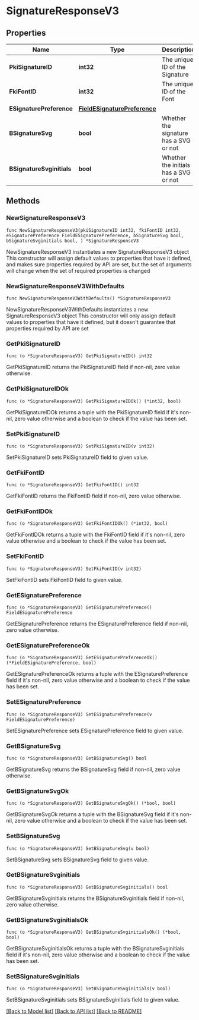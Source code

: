 # SignatureResponseV3

## Properties

Name | Type | Description | Notes
------------ | ------------- | ------------- | -------------
**PkiSignatureID** | **int32** | The unique ID of the Signature | 
**FkiFontID** | **int32** | The unique ID of the Font | 
**ESignaturePreference** | [**FieldESignaturePreference**](FieldESignaturePreference.md) |  | 
**BSignatureSvg** | **bool** | Whether the signature has a SVG or not | 
**BSignatureSvginitials** | **bool** | Whether the initials has a SVG or not | 

## Methods

### NewSignatureResponseV3

`func NewSignatureResponseV3(pkiSignatureID int32, fkiFontID int32, eSignaturePreference FieldESignaturePreference, bSignatureSvg bool, bSignatureSvginitials bool, ) *SignatureResponseV3`

NewSignatureResponseV3 instantiates a new SignatureResponseV3 object
This constructor will assign default values to properties that have it defined,
and makes sure properties required by API are set, but the set of arguments
will change when the set of required properties is changed

### NewSignatureResponseV3WithDefaults

`func NewSignatureResponseV3WithDefaults() *SignatureResponseV3`

NewSignatureResponseV3WithDefaults instantiates a new SignatureResponseV3 object
This constructor will only assign default values to properties that have it defined,
but it doesn't guarantee that properties required by API are set

### GetPkiSignatureID

`func (o *SignatureResponseV3) GetPkiSignatureID() int32`

GetPkiSignatureID returns the PkiSignatureID field if non-nil, zero value otherwise.

### GetPkiSignatureIDOk

`func (o *SignatureResponseV3) GetPkiSignatureIDOk() (*int32, bool)`

GetPkiSignatureIDOk returns a tuple with the PkiSignatureID field if it's non-nil, zero value otherwise
and a boolean to check if the value has been set.

### SetPkiSignatureID

`func (o *SignatureResponseV3) SetPkiSignatureID(v int32)`

SetPkiSignatureID sets PkiSignatureID field to given value.


### GetFkiFontID

`func (o *SignatureResponseV3) GetFkiFontID() int32`

GetFkiFontID returns the FkiFontID field if non-nil, zero value otherwise.

### GetFkiFontIDOk

`func (o *SignatureResponseV3) GetFkiFontIDOk() (*int32, bool)`

GetFkiFontIDOk returns a tuple with the FkiFontID field if it's non-nil, zero value otherwise
and a boolean to check if the value has been set.

### SetFkiFontID

`func (o *SignatureResponseV3) SetFkiFontID(v int32)`

SetFkiFontID sets FkiFontID field to given value.


### GetESignaturePreference

`func (o *SignatureResponseV3) GetESignaturePreference() FieldESignaturePreference`

GetESignaturePreference returns the ESignaturePreference field if non-nil, zero value otherwise.

### GetESignaturePreferenceOk

`func (o *SignatureResponseV3) GetESignaturePreferenceOk() (*FieldESignaturePreference, bool)`

GetESignaturePreferenceOk returns a tuple with the ESignaturePreference field if it's non-nil, zero value otherwise
and a boolean to check if the value has been set.

### SetESignaturePreference

`func (o *SignatureResponseV3) SetESignaturePreference(v FieldESignaturePreference)`

SetESignaturePreference sets ESignaturePreference field to given value.


### GetBSignatureSvg

`func (o *SignatureResponseV3) GetBSignatureSvg() bool`

GetBSignatureSvg returns the BSignatureSvg field if non-nil, zero value otherwise.

### GetBSignatureSvgOk

`func (o *SignatureResponseV3) GetBSignatureSvgOk() (*bool, bool)`

GetBSignatureSvgOk returns a tuple with the BSignatureSvg field if it's non-nil, zero value otherwise
and a boolean to check if the value has been set.

### SetBSignatureSvg

`func (o *SignatureResponseV3) SetBSignatureSvg(v bool)`

SetBSignatureSvg sets BSignatureSvg field to given value.


### GetBSignatureSvginitials

`func (o *SignatureResponseV3) GetBSignatureSvginitials() bool`

GetBSignatureSvginitials returns the BSignatureSvginitials field if non-nil, zero value otherwise.

### GetBSignatureSvginitialsOk

`func (o *SignatureResponseV3) GetBSignatureSvginitialsOk() (*bool, bool)`

GetBSignatureSvginitialsOk returns a tuple with the BSignatureSvginitials field if it's non-nil, zero value otherwise
and a boolean to check if the value has been set.

### SetBSignatureSvginitials

`func (o *SignatureResponseV3) SetBSignatureSvginitials(v bool)`

SetBSignatureSvginitials sets BSignatureSvginitials field to given value.



[[Back to Model list]](../README.md#documentation-for-models) [[Back to API list]](../README.md#documentation-for-api-endpoints) [[Back to README]](../README.md)


